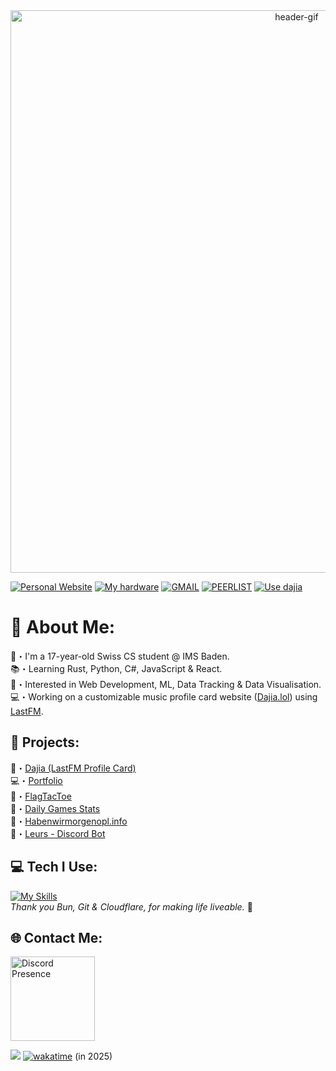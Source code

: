 <div align="center">
    <img alt="header-gif" width="900" src="Header.gif">
</div>

[![Personal Website](https://img.shields.io/badge/Personal%20Website-black?style=for-the-badge&color=1b2932)](https://reazn.tech) [![My hardware](https://img.shields.io/badge/My%20hardware-black?style=for-the-badge&color=1b2932)](my_hardware.md) [![GMAIL](https://img.shields.io/badge/GMAIL-black?style=for-the-badge&color=1b2932)](mailto:reazn.dev@gmail.com)
[![PEERLIST](https://img.shields.io/badge/PEERLIST-black?style=for-the-badge&color=1b2932&labelColor=1b2932)](https://peerlist.io/reazn)
[![Use dajia](https://img.shields.io/badge/Use%20dajia%20%3B-black?style=for-the-badge&color=1b2932)](https://dajia.lol)


# 💫 About Me:
👋・I'm a 17-year-old Swiss CS student @ IMS Baden.<br>
📚・Learning Rust, Python, C#, JavaScript & React.<br>
🌟・Interested in Web Development, ML, Data Tracking & Data Visualisation. <br>
💻・Working on a customizable music profile card website ([Dajia.lol](https://dajia.lol/)) using [LastFM](https://www.last.fm/home).


## 📂 Projects:
👀・[Dajia (LastFM Profile Card)](https://dajia.lol) <br>
💻・[Portfolio](https://reazn.tech/) <br>
🎌・[FlagTacToe](https://github.com/reazndev/Flag-TTT)<br>
📆・[Daily Games Stats](https://github.com/reazndev/dailies-stats) <br>
📓・[Habenwirmorgenopl.info](https://habenwirmorgenopl.info) <br>
🤖・[Leurs - Discord Bot](https://docs.leurs.ch) <br>


## 💻 Tech I Use:
[![My Skills](https://skillicons.dev/icons?i=react,rust,javascript,cs,python,bun,css,html,postgres,git,cloudflare,raspberrypi,supabase,docker,arch&perline=15)](https://skillicons.dev)
<br> _Thank you Bun, Git & Cloudflare, for making life liveable._ 🙏

## 🌐 Contact Me:
<img src="https://lanyard.kyrie25.dev/api/699913103378350122?waveColor=273849&waveSpotifyColor=273849&animationDuration=3s&gradient=645CBB-A084DC-BFACE2-EBC7E6" height="135" alt="Discord Presence">

![](https://komarev.com/ghpvc/?username=florianruby&color=blueviolet)
[![wakatime](https://wakatime.com/badge/user/abf40d37-7d03-434e-82a8-1ed7f3ceec0f.svg)](https://wakatime.com/@abf40d37-7d03-434e-82a8-1ed7f3ceec0f) (in 2025)
